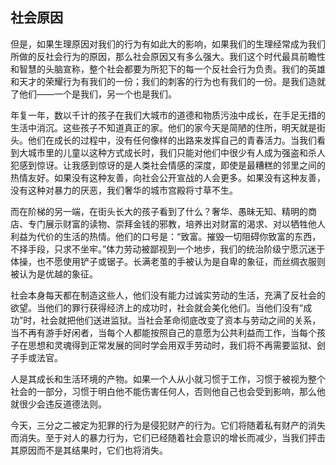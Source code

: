 ## 社会原因

但是，如果生理原因对我们的行为有如此大的影响，如果我们的生理经常成为我们所做的反社会行为的原因，那么社会原因又有多么强大。我们这个时代最具前瞻性和智慧的头脑宣称，整个社会都要为所犯下的每一个反社会行为负责。我们的英雄和天才的荣耀行为有我们的一份；我们的刺客的行为也有我们的一份。是我们造就了他们——一个是我们，另一个也是我们。

年复一年，数以千计的孩子在我们大城市的道德和物质污浊中成长，在手足无措的生活中消沉。这些孩子不知道真正的家。他们的家今天是简陋的住所，明天就是街头。他们在成长的过程中，没有任何像样的出路来发挥自己的青春活力。当我们看到大城市里的儿童以这种方式成长时，我们只能对他们中很少有人成为强盗和杀人犯感到惊讶。让我感到惊讶的是人类社会情感的深度，即使是最糟糕的邻里之间的热情友好。如果没有这种友善，向社会公开宣战的人会更多。如果没有这种友善，没有这种对暴力的厌恶，我们奢华的城市宫殿将寸草不生。

而在阶梯的另一端，在街头长大的孩子看到了什么？奢华、愚昧无知、精明的商店、专门展示财富的读物、崇拜金钱的邪教，培养出对财富的渴求、对以牺牲他人利益为代价的生活的热情。他们的口号是：“致富。摧毁一切阻碍你致富的东西，不择手段，只求不坐牢。”体力劳动被鄙视到一个地步，我们的统治阶级宁愿沉迷于体操，也不愿使用铲子或锯子。长满老茧的手被认为是自卑的象征，而丝绸衣服则被认为是优越的象征。

社会本身每天都在制造这些人，他们没有能力过诚实劳动的生活，充满了反社会的欲望。当他们的罪行获得经济上的成功时，社会就会美化他们。当他们没有“成功”时，社会就把他们送进监狱。当社会革命彻底改变了资本与劳动之间的关系，当不再有游手好闲者，当每个人都能按照自己的意愿为公共利益而工作，当每个孩子在思想和灵魂得到正常发展的同时学会用双手劳动时，我们将不再需要监狱、刽子手或法官。

人是其成长和生活环境的产物。如果一个人从小就习惯于工作，习惯于被视为整个社会的一部分，习惯于明白他不能伤害任何人，否则他自己也会受到影响，那么他就很少会违反道德法则。

今天，三分之二被定为犯罪的行为是侵犯财产的行为。它们将随着私有财产的消失而消失。至于对人的暴力行为，它们已经随着社会意识的增长而减少，当我们抨击其原因而不是其结果时，它们也将消失。

